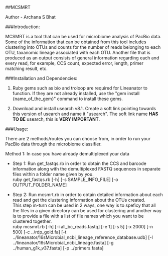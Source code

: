 ##MCSMRT

Author - Archana S Bhat

###Introduction:

MCSMRT is a tool that can be used for microbiome analysis of PacBio data. Some of the information that can be obtained from this tool includes clustering into OTUs and counts for the number of reads belonging to each OTU, taxanomic lineage associated with each OTU. Another file that is produced as an output consists of general information regarding each and every read, for example, CCS count, expected error, length, primer matching result, etc. 


###Installation and Dependencies: 

1) Ruby gems such as bio and troloop are required for Lineanator to function. If they are not already installed, use the "gem install {name_of_the_gem}" command to install these gems.

2) Download and install usearch v8.1.
   Create a soft link pointing towards this version of usearch and name it "usearch". The soft link name **HAS TO BE** usearch, this is **VERY IMPORTANT**.


###Usage: 

There are 2 methods/routes you can choose from, in order to run your PacBio data through the microbiome classifier. 

Method 1: In case you have already demultiplexed your data
* Step 1: Run get_fastqs.rb in order to obtain the CCS and barcode information along with the demultiplexed FASTQ sequences in separate files within a folder name given by you. <br /> ruby get_fastqs.rb [-h] [-s SAMPLE_INFO_FILE] [-o OUTPUT_FOLDER_NAME] 

* Step 2: Run mcsmrt.rb in order to obtain detailed information about each read and get the clustering information about the OTUs created. <br />
This step in-turn can be used in 2 ways, one way is to speficy that all the files in a given directory can be used for clustering and another way is to provide a file with a list of file names which you want to be clustered together. <br /> ruby mcsmrt.rb [-h] [-i all_bc_reads.fastq] [-e 1] [-s 5] [-x 2000] [-n 500] [-c ../rdp_gold.fa] [-t ../lineanator/16sMicrobial_ncbi_lineage_reference_database.udb] [-l ../lineanator/16sMicrobial_ncbi_lineage.fasta] [-g ../human_g1k_v37.fasta] [-p ../primers.fasta]
